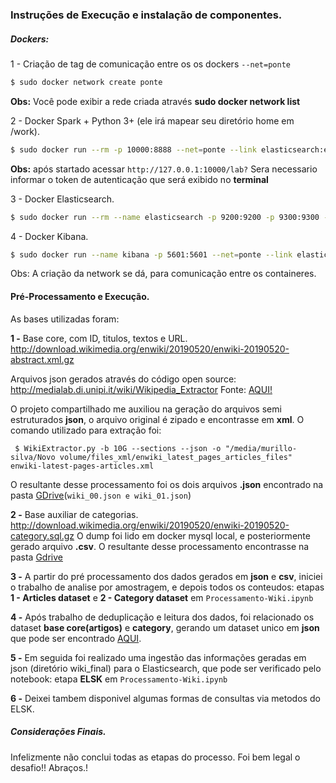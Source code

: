 ### Instruções de Execução e instalação de componentes.

##### Dockers:
1 - Criação de tag de comunicação entre os os dockers `--net=ponte`
``` sh
$ sudo docker network create ponte
```
**Obs:** Você pode exibir a rede criada através **sudo docker network list**

2 - Docker Spark + Python 3+ (ele irá mapear seu diretório home em /work).
 ```sh 
$ sudo docker run --rm -p 10000:8888 --net=ponte --link elasticsearch:elasticsearch --user root -e JUPYTER_ENABLE_LAB=yes -e GRANT_SUDO=yes -v "$PWD":/home/jovyan/work jupyter/all-spark-notebook
```
**Obs:** após startado acessar `http://127.0.0.1:10000/lab?`
Sera necessario informar o token de autenticação que será exibido no **terminal**

3 - Docker Elasticsearch.
```sh
$ sudo docker run --rm --name elasticsearch -p 9200:9200 -p 9300:9300 --net=ponte -e "discovery.type=single-node" docker.elastic.co/elasticsearch/elasticsearch:6.2.2
```
4 - Docker Kibana.
```sh
$ sudo docker run --name kibana -p 5601:5601 --net=ponte --link elasticsearch:elasticsearch -e "ELASTICSEARCH_URL=http://elasticsearch:9200" docker.elastic.co/kibana/kibana:6.2.2
```
Obs: A criação da network se dá, para comunicação entre os containeres.

#### Pré-Processamento e Execução.

As bases utilizadas foram:

**1 -** Base core, com ID, titulos, textos e URL.
http://download.wikimedia.org/enwiki/20190520/enwiki-20190520-abstract.xml.gz

Arquivos json gerados através do código open source: http://medialab.di.unipi.it/wiki/Wikipedia_Extractor
Fonte: [AQUI!](https://drive.google.com/open?id=1WKDYDpFYMVpXSS-DudAnYqq40P2QeS4R)

O projeto compartilhado me auxiliou na geração do arquivos semi estruturados **json**, o arquivo original é zipado e encontrasse em **xml**.
O comando utilizado para extração foi:
```ssh
 $ WikiExtractor.py -b 10G --sections --json -o "/media/murillo-silva/Novo volume/files_xml/enwiki_latest_pages_articles_files" enwiki-latest-pages-articles.xml
```
O resultante desse processamento foi os dois arquivos **.json** encontrado na pasta [GDrive](https://drive.google.com/open?id=1CtaPHEBkNERNd15zrVFXH3A63EHCbIHB)(`wiki_00.json e wiki_01.json`)

**2 -** Base auxiliar de categorias.
http://download.wikimedia.org/enwiki/20190520/enwiki-20190520-category.sql.gz
O dump foi lido em docker mysql local, e posteriormente gerado arquivo **.csv**.
O resultante desse processamento encontrasse na pasta [Gdrive](https://drive.google.com/open?id=1izPzUjrwJIFmw9iUKjRhXD42bD4sz5v4)

**3 -** A partir do pré processamento dos dados gerados em **json** e **csv**, iniciei o trabalho de analise por amostragem, e depois todos os conteudos: etapas **1 - Articles dataset** e **2 - Category dataset** em `Processamento-Wiki.ipynb`

**4 -** Após trabalho de deduplicação e leitura dos dados, foi relacionado os dataset **base core(artigos)** e **category**, gerando um dataset unico em **json** que pode ser encontrado [AQUI](https://drive.google.com/open?id=1CtaPHEBkNERNd15zrVFXH3A63EHCbIHB).

**5 -** Em seguida foi realizado uma ingestão das informações geradas em json (diretório wiki_final) para o Elasticsearch, que pode ser verificado pelo notebook: etapa **ELSK** em `Processamento-Wiki.ipynb`

**6 -** Deixei tambem disponivel algumas formas de consultas via metodos do ELSK.


##### Considerações Finais.
Infelizmente não conclui todas as etapas do processo. Foi bem legal o desafio!!
Abraços.!
